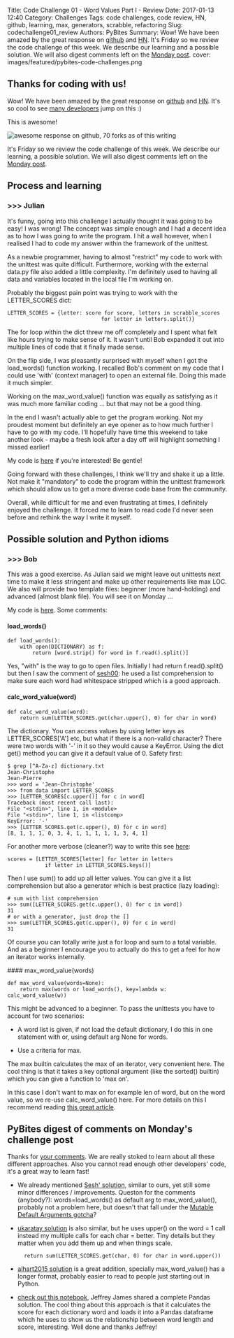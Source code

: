 Title: Code Challenge 01 - Word Values Part I - Review
Date: 2017-01-13 12:40
Category: Challenges
Tags: code challenges, code review, HN, github, learning, max, generators, scrabble, refactoring
Slug: codechallenge01_review
Authors: PyBites
Summary: Wow! We have been amazed by the great response on [github](https://github.com/pybites/challenges) and [HN](https://news.ycombinator.com/item?id=13352447). It's Friday so we review the code challenge of this week. We describe our learning and a possible solution. We will also digest comments left on the [Monday post](http://pybit.es/codechallenge01.html).
cover: images/featured/pybites-code-challenges.png

## Thanks for coding with us!

Wow! We have been amazed by the great response on [github](https://github.com/pybites/challenges) and [HN](https://news.ycombinator.com/item?id=13352447). It's so cool to see [many developers](https://github.com/pybites/challenges/network/members) jump on this :) 

This is awesome!

![awesome response on github, 70 forks as of this writing]({filename}/images/awesome-response.png)

It's Friday so we review the code challenge of this week. We describe our learning, a possible solution. We will also digest comments left on the [Monday post](http://pybit.es/codechallenge01.html).

## Process and learning

### >>> Julian

It's funny, going into this challenge I actually thought it was going to be easy! I was wrong!
The concept was simple enough and I had a decent idea as to how I was going to write the program. I hit a wall however, when I realised I had to code my answer within the framework of the unittest. 

As a newbie programmer, having to almost "restrict" my code to work with the unittest was quite difficult.
Furthermore, working with the external data.py file also added a little complexity. I'm definitely used to having all data and variables located in the local file I'm working on.

Probably the biggest pain point was trying to work with the LETTER_SCORES dict:

~~~~
LETTER_SCORES = {letter: score for score, letters in scrabble_scores
                              for letter in letters.split()}
~~~~

The for loop within the dict threw me off completely and I spent what felt like hours trying to make sense of it. It wasn't until Bob expanded it out into multiple lines of code that it finally made sense.

On the flip side, I was pleasantly surprised with myself when I got the load_words() function working. I recalled Bob's comment on my code that I could use 'with' (context manager) to open an external file. Doing this made it much simpler.

Working on the max_word_value() function was equally as satisfying as it was much more familiar coding ... but that may not be a good thing.

In the end I wasn't actually able to get the program working. Not my proudest moment but definitely an eye opener as to how much further I have to go with my code. I'll hopefully have time this weekend to take another look - maybe a fresh look after a day off will highlight something I missed earlier!

My code is [here](https://github.com/hobojoe1848/challenges/tree/master/01) if you're interested! Be gentle!

Going forward with these challenges, I think we'll try and shake it up a little. Not make it "mandatory" to code the program within the unittest framework which should allow us to get a more diverse code base from the community.

Overall, while difficult for me and even frustrating at times, I definitely enjoyed the challenge. It forced me to learn to read code I'd never seen before and rethink the way I write it myself.

## Possible solution and Python idioms

### >>> Bob

This was a good exercise. As Julian said we might leave out unittests next time to make it less stringent and make up other requirements like max LOC. We also will provide two template files: beginner (more hand-holding) and advanced (almost blank file). You will see it on Monday ...

My code is [here](https://github.com/bbelderbos/challenges/blob/master/01/wordvalue.py). Some comments:

#### load_words()

	def load_words():
		with open(DICTIONARY) as f:
			return [word.strip() for word in f.read().split()]

Yes, "with" is the way to go to open files. Initially I had return f.read().split() but then I saw the comment of [sesh00](http://pybit.es/codechallenge01.html): he used a list comprehension to make sure each word had whitespace stripped which is a good approach.

#### calc_word_value(word)

	def calc_word_value(word):
		return sum(LETTER_SCORES.get(char.upper(), 0) for char in word)

The dictionary. You can access values by using letter keys as LETTER_SCORES['A'] etc, but what if there is a non-valid character? There were two words with '-' in it so they would cause a KeyError. Using the dict get() method you can give it a default value of 0. Safety first: 

	$ grep [^A-Za-z] dictionary.txt 
	Jean-Christophe
	Jean-Pierre
	>>> word = 'Jean-Christophe'
	>>> from data import LETTER_SCORES
	>>> [LETTER_SCORES[c.upper()] for c in word]
	Traceback (most recent call last):
	File "<stdin>", line 1, in <module>
	File "<stdin>", line 1, in <listcomp>
	KeyError: '-'
	>>> [LETTER_SCORES.get(c.upper(), 0) for c in word]
	[8, 1, 1, 1, 0, 3, 4, 1, 1, 1, 1, 1, 3, 4, 1]

For another more verbose (cleaner?) way to write this see [here](https://github.com/jrjames83/pybit-es-01/blob/master/01%20Scrabble%20Solution.ipynb):

	scores = [LETTER_SCORES[letter] for letter in letters 
				if letter in LETTER_SCORES.keys()]

Then I use sum() to add up all letter values. You can give it a list comprehension but also a generator which is best practice (lazy loading):

	# sum with list comprehension
	>>> sum([LETTER_SCORES.get(c.upper(), 0) for c in word])
	31
	# or with a generator, just drop the []
	>>> sum(LETTER_SCORES.get(c.upper(), 0) for c in word)
	31

Of course you can totally write just a for loop and sum to a total variable. And as a beginner I encourage you to actually do this to get a feel for how an iterator works internally.

#### max_word_value(words)

	def max_word_value(words=None):
		return max(words or load_words(), key=lambda w: calc_word_value(w))

This might be advanced to a beginner. To pass the unittests you have to account for two scenarios: 

* A word list is given, if not load the default dictionary, I do this in one statement with or, using default arg None for words.

* Use a criteria for max.

The max builtin calculates the max of an iterator, very convenient here. The cool thing is that it takes a key optional argument (like the sorted() builtin) which you can give a function to 'max on'. 

In this case I don't want to max on for example len of word, but on the word value, so we re-use calc_word_value() here. For more details on this I recommend reading [this great article](https://dbader.org/blog/python-min-max-and-nested-lists).

## PyBites digest of comments on Monday's challenge post

Thanks for [your comments](http://pybit.es/codechallenge01.html). We are really stoked to learn about all these different approaches. Also you cannot read enough other developers' code, it's a great way to learn fast!

* We already mentioned [Sesh' solution](https://github.com/sesh/challenges/blob/master/01/wordvalue.py), similar to ours, yet still some minor differences / improvements. Queston for the comments (anybody?): words=load_words() as default arg to max_word_value(), probably not a problem here, but doesn't that fall under the [Mutable Default Arguments gotcha](http://docs.python-guide.org/en/latest/writing/gotchas/)?

* [ukaratay solution](https://github.com/ukaratay/challenges/blob/master/01/wordvalue.py) is also similar, but he uses upper() on the word = 1 call instead my multiple calls for each char = better. Tiny details but they matter when you add them up and when things scale.

		return sum(LETTER_SCORES.get(char, 0) for char in word.upper())

* [alhart2015 solution](https://github.com/alhart2015/challenges/blob/master/01/wordvalue.py) is a great addition, specially max_word_value() has a longer format, probably easier to read to people just starting out in Python.

* [check out this notebook](https://github.com/jrjames83/pybit-es-01/blob/master/01%20Scrabble%20Solution.ipynb), Jeffrey James shared a complete Pandas solution. The cool thing about this approach is that it calculates the score for each dictionary word and loads it into a Pandas dataframe which he uses to show us the relationship between word length and score, interesting. Well done and thanks Jeffrey!
